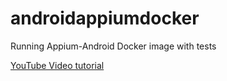 # androidappiumdocker
Running Appium-Android Docker image with tests

[YouTube Video tutorial](https://www.youtube.com/watch?v=2H2os4KWTZI)
